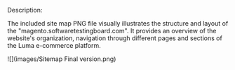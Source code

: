 Description: 

The included site map PNG file visually illustrates the structure and layout of the "magento.softwaretestingboard.com". 
It provides an overview of the website's organization, navigation through different pages and sections of the Luma e-commerce platform.

![](images/Sitemap Final version.png)